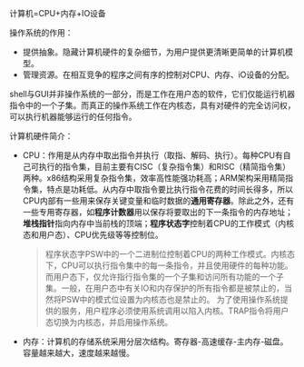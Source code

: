 计算机=CPU+内存+IO设备

操作系统的作用：
- 提供抽象。隐藏计算机硬件的复杂细节，为用户提供更清晰更简单的计算机模型。
- 管理资源。在相互竞争的程序之间有序的控制对CPU、内存、iO设备的分配。

shell与GUI并非操作系统的一部分，而是工作在用户态的软件，它们仅能运行机器指令中的一个子集。而真正的操作系统工作在内核态，具有对硬件的完全访问权，可以执行机器能够运行的任何指令。

计算机硬件简介：
- CPU：作用是从内存中取出指令并执行（取指、解码、执行）。每种CPU有自己可执行的指令集，目前主要有CISC（复杂指令集）和RISC（精简指令集）两种。x86结构采用复杂指令集，效率高性能强功耗高；ARM架构采用精简指令集，特点是功耗低。从内存中取指令要比执行指令花费的时间长得多，所以CPU内部有一些用来保存关键变量和临时数据的**通用寄存器**。除此之外，还有一些专用寄存器，如**程序计数器**用以保存将要取出的下一条指令的内存地址；**堆栈指针**指向内存中当前栈的顶端；**程序状态字**控制着CPU的工作模式（内核态和用户态）、CPU优先级等等控制位。
    > 程序状态字PSW中的一个二进制位控制着CPU的两种工作模式。内核态下，CPU可以执行指令集中的每一条指令，并且使用硬件的每种功能。而用户态下，仅允许指行指令集的一个子集和访问所有功能的一个子集。一般，在用户态中有关IO和内存保护的所有指令都是被禁止的，当然将PSW中的模式位设置为内核态也是禁止的。
    为了使用操作系统提供的服务，用户程序必须使用系统调用以陷入内核。TRAP指令将用户态切换为内核态，并启用操作系统。

- 内存：计算机的存储系统采用分层次结构。寄存器-高速缓存-主内存-磁盘。容量越来越大，速度越来越慢。

